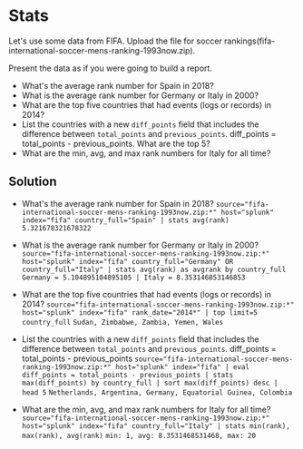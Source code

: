 # Stats

Let's use some data from FIFA. Upload the file for soccer rankings(fifa-international-soccer-mens-ranking-1993now.zip).

Present the data as if you were going to build a report.

* What's the average rank number for Spain in 2018?
* What is the average rank number for Germany or Italy in 2000?
* What are the top five countries that had events (logs or records) in 2014?
* List the countries with a new `diff_points` field that includes the difference between `total_points` and `previous_points`. diff_points = total_points - previous_points. What are the top 5?
* What are the min, avg, and max rank numbers for Italy for all time?

## Solution
* What's the average rank number for Spain in 2018?
`source="fifa-international-soccer-mens-ranking-1993now.zip:*" host="splunk" index="fifa" country_full="Spain" | stats avg(rank)`
`5.321678321678322`

* What is the average rank number for Germany or Italy in 2000?
`source="fifa-international-soccer-mens-ranking-1993now.zip:*" host="splunk" index="fifa" country_full="Germany" OR country_full="Italy" | stats avg(rank) as avgrank by country_full`
`Germany = 5.104895104895105 | Italy = 8.353146853146853`

* What are the top five countries that had events (logs or records) in 2014?
`source="fifa-international-soccer-mens-ranking-1993now.zip:*" host="splunk" index="fifa" rank_date="2014*" | top limit=5 country_full`
`Sudan, Zimbabwe, Zambia, Yemen, Wales`

* List the countries with a new `diff_points` field that includes the difference between `total_points` and `previous_points`. diff_points = total_points - previous_points
`source="fifa-international-soccer-mens-ranking-1993now.zip:*" host="splunk" index="fifa" | eval diff_points = total_points - previous_points | stats max(diff_points) by country_full | sort max(diff_points) desc | head 5`
`Netherlands, Argentina, Germany, Equatorial Guinea, Colombia`

* What are the min, avg, and max rank numbers for Italy for all time?
`source="fifa-international-soccer-mens-ranking-1993now.zip:*" host="splunk" index="fifa" country_full="Italy" | stats min(rank), max(rank), avg(rank)`
`min: 1, avg: 8.3531468531468, max: 20`
